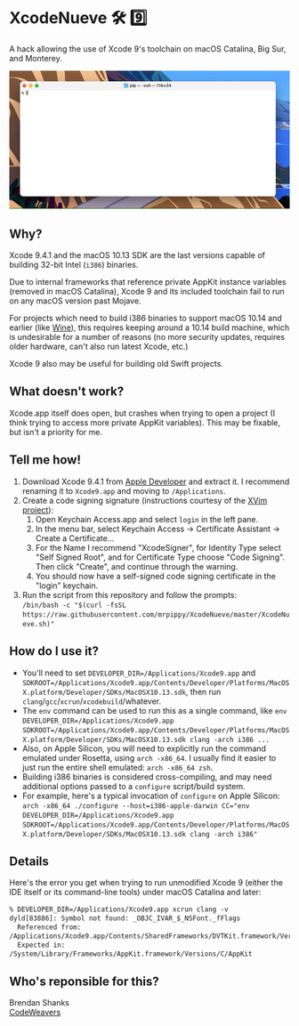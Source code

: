 # XcodeNueve 🛠 9️⃣ 

A hack allowing the use of Xcode 9's toolchain on macOS Catalina, Big Sur, and Monterey.

![Demo of building an i386 binary on macOS 11.0 and Apple Silicon](demo.gif)

## Why?

Xcode 9.4.1 and the macOS 10.13 SDK are the last versions capable of building 32-bit Intel (`i386`) binaries.

Due to internal frameworks that reference private AppKit instance variables (removed in macOS Catalina), Xcode 9 and its included toolchain fail to run on any macOS version past Mojave.

For projects which need to build i386 binaries to support macOS 10.14 and earlier (like [Wine](https://www.winehq.org)), this requires keeping around a 10.14 build machine, which is undesirable for a number of reasons (no more security updates, requires older hardware, can't also run latest Xcode, etc.)

Xcode 9 also may be useful for building old Swift projects.

## What doesn't work?

Xcode.app itself does open, but crashes when trying to open a project (I think trying to access more private AppKit variables). This may be fixable, but isn't a priority for me.

## Tell me how!

1. Download Xcode 9.4.1 from [Apple Developer](https://developer.apple.com/download/all/) and extract it. I recommend renaming it to `Xcode9.app` and moving to `/Applications`.
2. Create a code signing signature (instructions courtesy of the [XVim project](https://github.com/XVimProject/XVim2/blob/master/SIGNING_Xcode.md)):
   1. Open Keychain Access.app and select `login` in the left pane.
   2. In the menu bar, select Keychain Access -> Certificate Assistant -> Create a Certificate...
   3. For the Name I recommend "XcodeSigner", for Identity Type select "Self Signed Root", and for Certificate Type choose "Code Signing". Then click "Create", and continue through the warning.
   4. You should now have a self-signed code signing certificate in the "login" keychain.
4. Run the script from this repository and follow the prompts:  
   `/bin/bash -c "$(curl -fsSL https://raw.githubusercontent.com/mrpippy/XcodeNueve/master/XcodeNueve.sh)"`

## How do I use it?

* You'll need to set `DEVELOPER_DIR=/Applications/Xcode9.app` and `SDKROOT=/Applications/Xcode9.app/Contents/Developer/Platforms/MacOSX.platform/Developer/SDKs/MacOSX10.13.sdk`, then run `clang`/`gcc`/`xcrun`/`xcodebuild`/whatever.
* The `env` command can be used to run this as a single command, like `env DEVELOPER_DIR=/Applications/Xcode9.app SDKROOT=/Applications/Xcode9.app/Contents/Developer/Platforms/MacOSX.platform/Developer/SDKs/MacOSX10.13.sdk clang -arch i386 ...`
* Also, on Apple Silicon, you will need to explicitly run the command emulated under Rosetta, using `arch -x86_64`. I usually find it easier to just run the entire shell emulated: `arch -x86_64 zsh`.
* Building i386 binaries is considered cross-compiling, and may need additional options passed to a `configure` script/build system.
* For example, here's a typical invocation of `configure` on Apple Silicon:  
  `arch -x86_64 ./configure --host=i386-apple-darwin CC="env DEVELOPER_DIR=/Applications/Xcode9.app SDKROOT=/Applications/Xcode9.app/Contents/Developer/Platforms/MacOSX.platform/Developer/SDKs/MacOSX10.13.sdk clang -arch i386"`

## Details

Here's the error you get when trying to run unmodified Xcode 9 (either the IDE itself or its command-line tools) under macOS Catalina and later:

```
% DEVELOPER_DIR=/Applications/Xcode9.app xcrun clang -v
dyld[83886]: Symbol not found: _OBJC_IVAR_$_NSFont._fFlags
  Referenced from: /Applications/Xcode9.app/Contents/SharedFrameworks/DVTKit.framework/Versions/A/DVTKit
  Expected in: /System/Library/Frameworks/AppKit.framework/Versions/C/AppKit
```

## Who's reponsible for this?

Brendan Shanks  
[CodeWeavers](https://www.codeweavers.com)
